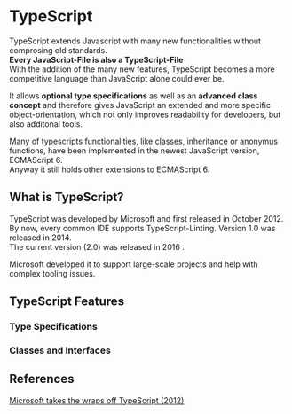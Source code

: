 # TypeScript 

TypeScript extends Javascript with many new functionalities
without comprosing old standards.   
**Every JavaScript-File is also a TypeScript-File**  
With the addition of the many new features, TypeScript 
becomes a more competitive language than JavaScript alone could
ever be. 

It allows **optional type specifications** as well as an **advanced class concept**
and therefore gives JavaScript an extended and more specific object-orientation,
which not only improves readability for developers, but also additonal tools.

Many of typescripts functionalities, like classes, inheritance or anonymus functions, 
have been implemented in the newest JavaScript version, ECMAScript 6.  
Anyway it still holds other extensions to ECMAScript 6.

## What is TypeScript?

TypeScript was developed by Microsoft and first released in October 2012.
By now, every common IDE supports TypeScript-Linting.
Version 1.0 was released in 2014.  
The current version (2.0) was released in 2016 .

Microsoft developed it to support large-scale projects and help with complex
tooling issues.

## TypeScript Features

### Type Specifications
### Classes and Interfaces  

## References

[Microsoft takes the wraps off TypeScript (2012)](http://www.zdnet.com/article/microsoft-takes-the-wraps-off-typescript-a-superset-of-javascript/)
